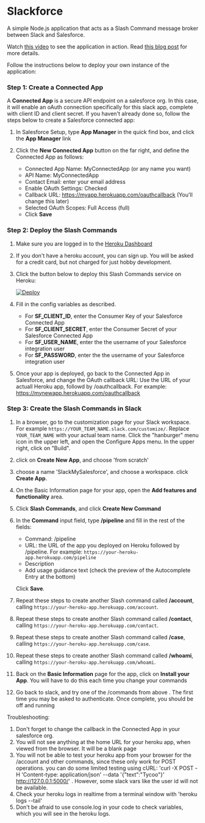 # Slackforce

A simple Node.js application that acts as a Slash Command message broker between Slack and Salesforce.

Watch [this video](https://youtu.be/xB-1SsUoBHk) to see the application in action. Read [this blog post](https://medium.com/@ccoenraets/slack-and-salesforce-integration-part-2-a29584c85274) for more details. 

Follow the instructions below to deploy your own instance of the application:

### Step 1: Create a Connected App

A **Connected App** is a secure API endpoint on a salesforce org. In this case, it will enable an oAuth connection specifically for this slack app, complete with client ID and client secret. If you haven't already done so, follow the steps below to create a Salesforce connected app:

1. In Salesforce Setup, type **App Manager** in the quick find box, and click the **App Manager** link

1. Click the  **New Connected App** button on the far right, and define the Connected App as follows:

    - Connected App Name: MyConnectedApp (or any name you want)
    - API Name: MyConnectedApp
    - Contact Email: enter your email address
    - Enable OAuth Settings: Checked
    - Callback URL: https://myapp.herokuapp.com/oauthcallback (You'll change this later)
    - Selected OAuth Scopes: Full Access (full)
    - Click **Save**

### Step 2: Deploy the Slash Commands

1. Make sure you are logged in to the [Heroku Dashboard](https://dashboard.heroku.com/)
2. If you don't have a heroku account, you can sign up. You will be asked for a credit card, but not charged for just hobby development.
1. Click the button below to deploy this Slash Commands service on Heroku:

    [![Deploy](https://www.herokucdn.com/deploy/button.png)](https://heroku.com/deploy)

1. Fill in the config variables as described.

    - For **SF_CLIENT_ID**, enter the Consumer Key of your Salesforce Connected App
    - For **SF_CLIENT_SECRET**, enter the Consumer Secret of your Salesforce Connected App
    - For **SF_USER_NAME**, enter the the username of your Salesforce integration user
    - For **SF_PASSWORD**, enter the the username of your Salesforce integration user

1. Once your app is deployed, go back to the Connected App in Salesforce, and change the OAuth callback URL: Use the URL of your actuall Heroku app, followd by /oauthcallback. For example: https://mynewapp.herokuapp.com/oauthcallback

### Step 3: Create the Slash Commands in Slack

1. In a browser, go to the customization page for your Slack workspace. For example ```https://YOUR_TEAM_NAME.slack.com/customize/```. Replace ```YOUR_TEAM_NAME``` with your actual team name. Click the "hanburger" menu icon in the upper left, and open the Configure Apps menu. In the upper right, click on "Build".
1. click on **Create New App**, and choose 'from scratch'

1. choose a name 'SlackMySalesforce', and choose a workspace. click **Create App**.

1. On the Basic Information page for your app, open the **Add features and functionality** area.

1. Click **Slash Commands**, and click **Create New Command**

1. In the **Command** input field, type **/pipeline** and fill in the rest of the fields:

    - Command: /pipeline
    - URL: the URL of the app you deployed on Heroku followed by /pipeline. For example: ```https://your-heroku-app.herokuapp.com/pipeline```
    - Description
    - Add usage guidance text (check the preview of the Autocomplete Entry at the bottom)
    
    Click **Save**.
    
1. Repeat these steps to create another Slash command called **/account**, calling ```https://your-heroku-app.herokuapp.com/account```. 

1. Repeat these steps to create another Slash command called **/contact**, calling ```https://your-heroku-app.herokuapp.com/contact```. 

1. Repeat these steps to create another Slash command called **/case**, calling ```https://your-heroku-app.herokuapp.com/case```. 

1. Repeat these steps to create another Slash command called **/whoami**, calling ```https://your-heroku-app.herokuapp.com/whoami```. 

1. Back on the **Basic Information** page for the app, click on **Install your App**. You will have to do this each time you change your commands

1. Go back to slack, and try one of the /commands from above . The first time you may be asked to authenticate. Once complete, you should be off and running

Troubleshooting:
1. Don't forget to change the callback in the Connected App in your salesforce org.
1. You will not see anything at the home URL for your heroku app, when viewed from the browser. It will be a blank page
1. You will not be able to test your heroku app from your browser for the /account and other commands, since these only work for POST operations. you can do some limited testing using cURL: 'curl -X POST -H 'Content-type: application/json' --data '{"text":"Tycoo"}' http://127.0.0.1:5000/'  . However, some slack vars like the user id will not be available.
1. Check your heroku logs in realtime from a terminal window with 'heroku logs --tail'
1. Don't be afraid to use console.log in your code to check variables, which you will see in the heroku logs.